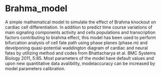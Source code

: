 # Brahma_model
A simple mathematical model to simulate the effect of Brahma knockout on cardiac cell differentiation. In addition to predict time course variations of main signaling components activity and cells populations and transcription factors contributing to brahma effect, this model has been used to perform bifurcation analysis of cell fate path using phase planes (phase.m) and develponing quasi-potential waddington diagram of cardiac and neural fates by utilizing method and codes from Bhattacharya et al. BMC Systems Biology 2011, 5:85.
Most parameters of the model have default values and upon new quantitative data avalibility, modelaccuracy can be increased by model parameters calibration. 
